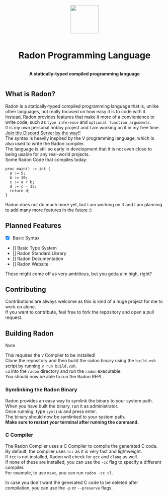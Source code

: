 <div align="center" style="display:grid;place-items:center;">

<p>
  <a href="https://github.com/Radon-Language-Team" target="_blank"><img width="90" src="https://raw.githubusercontent.com/Radon-Language-Team/Radon/master/assets/Radon_1.jpeg?sanitize=true">
  </a>
</p>

<h1>Radon Programming Language</h1>

<p>
  <strong>A statically-typed compiled programming language
  </strong>
</p>
</div>

## What is Radon?

Radon is a statically-typed compiled programming language that is, unlike other languages, not really focused on how easy it is to code with it. <br>
Instead, Radon provides features that make it more of a convienience to write code, such as `type inference` and `optional function arguments`. <br>
It is my own personal hobby project and I am working on it in my free time. <br>
[Join the Discord Server by the way!!](https://discord.gg/UwKeDFssNH) <br>
The syntax is heavily inspired by the V programming language, which is also used to write the Radon compiler. <br>
The language is still so early in development that it is not even close to being usable for any real-world projects. <br>
Some Radon Code that compiles today:

```radon
proc main() -> int {
  a := 5;
  b := 10;
  c := a + b;
  d := c - 15;
  return d;
}
```

Radon does not do much more yet, but I am working on it and I am planning to add many more features in the future :) <br>

## Planned Features
- [x] Basic Syntax
- [] Basic Type System
- [] Radon Standard Library
- [] Radon Documentation
- [] Radon Website

These might come off as very ambitious, but you gotta aim high, right? <br>

## Contributing
Contributions are always welcome as this is kind of a huge project for me to work on alone. <br>
If you want to contribute, feel free to fork the repository and open a pull request. <br>

## Building Radon

> [!NOTE]
> This requires the `V` Compiler to be installed! <br>
> Clone the repository and then build the radon binary using the `build.vsh` script by running `v run build.vsh`. <br>
> `cd` into the `radon` directory and run the `radon` executable. <br>
> You should now be able to run the Radon REPL.

### Symlinking the Radon Binary

Radon provides an easy way to symlink the binary to your system path. <br>
When you have built the binary, run it as administrator. <br>
Once running, type `symlink` and press enter. <br>
The binary should now be symlinked to your system path. <br>
**Make sure to restart your terminal after running the command.**

### C Compiler
The Radon Compiler uses a C Compiler to compile the generated C code. <br>
By default, the compiler uses `tcc` as it is very fast and lightweight. <br>
If `tcc` is not installed, Radon will check for `gcc` and `clang` as well. <br>
If none of these are installed, you can use the `-cc` flag to specify a different compiler. <br>
For example, to use `msvc`, you can run `radon -cc cl`. <br>

In case you don't want the generated C code to be deleted after compilation, you can use the `-p` or `--preserve` flags. <br>
